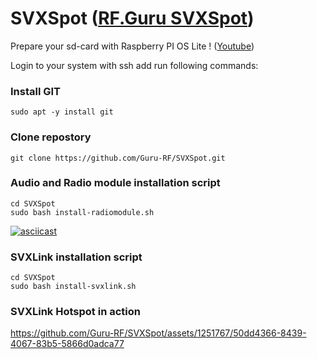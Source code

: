 # SVXSpot ([RF.Guru SVXSpot](https://rf.guru/2023-k-041))

Prepare your sd-card with Raspberry PI OS Lite ! ([Youtube](https://www.youtube.com/watch?v=vxmO_a5WNI8))

Login to your system with ssh add run following commands:

### Install GIT  ###
```console
sudo apt -y install git
```

### Clone repostory ###

```console
git clone https://github.com/Guru-RF/SVXSpot.git
```

### Audio and Radio module installation script ###
```console
cd SVXSpot
sudo bash install-radiomodule.sh
```

[![asciicast](https://asciinema.org/a/bcedqjkAFzxlT6nS4eo3FGiYf.png)](https://asciinema.org/a/bcedqjkAFzxlT6nS4eo3FGiYf?speed=2&theme=solarized-dark&autoplay=1)


### SVXLink installation script ###
```console
cd SVXSpot
sudo bash install-svxlink.sh
```

### SVXLink Hotspot in action ###
https://github.com/Guru-RF/SVXSpot/assets/1251767/50dd4366-8439-4067-83b5-5866d0adca77
